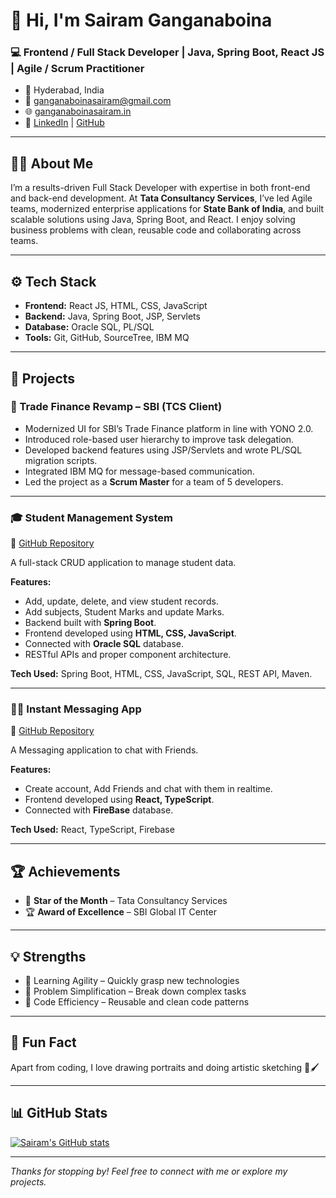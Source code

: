 # 👋 Hi, I'm Sairam Ganganaboina

### 💻 Frontend / Full Stack Developer | Java, Spring Boot, React JS | Agile / Scrum Practitioner

- 📍 Hyderabad, India  
- 📧 ganganaboinasairam@gmail.com  
- 🌐 [ganganaboinasairam.in](https://ganganaboinasairam.in)  
- 🔗 [LinkedIn](https://www.linkedin.com/in/ganganaboinasairam/) | [GitHub](https://github.com/ganganaboinasairam)

---

## 🧑‍💻 About Me

I’m a results-driven Full Stack Developer with expertise in both front-end and back-end development. At **Tata Consultancy Services**, I’ve led Agile teams, modernized enterprise applications for **State Bank of India**, and built scalable solutions using Java, Spring Boot, and React. I enjoy solving business problems with clean, reusable code and collaborating across teams.

---

## ⚙️ Tech Stack

- **Frontend:** React JS, HTML, CSS, JavaScript  
- **Backend:** Java, Spring Boot, JSP, Servlets  
- **Database:** Oracle SQL, PL/SQL  
- **Tools:** Git, GitHub, SourceTree, IBM MQ

---

## 📂 Projects

### 🔧 Trade Finance Revamp – SBI (TCS Client)
- Modernized UI for SBI’s Trade Finance platform in line with YONO 2.0.
- Introduced role-based user hierarchy to improve task delegation.
- Developed backend features using JSP/Servlets and wrote PL/SQL migration scripts.
- Integrated IBM MQ for message-based communication.
- Led the project as a **Scrum Master** for a team of 5 developers.

---

### 🎓 Student Management System  
📍 [GitHub Repository](https://github.com/ganganaboinasairam/student-management)

A full-stack CRUD application to manage student data.

**Features:**
- Add, update, delete, and view student records.
- Add subjects, Student Marks and update Marks.
- Backend built with **Spring Boot**.
- Frontend developed using **HTML, CSS, JavaScript**.
- Connected with **Oracle SQL** database.
- RESTful APIs and proper component architecture.
  
**Tech Used:** Spring Boot, HTML, CSS, JavaScript, SQL, REST API, Maven.

---

### 🧑‍💻 Instant Messaging App  
📍 [GitHub Repository](https://github.com/ganganaboinasairam/messaging-app-react)

A Messaging application to chat with Friends.

**Features:**
- Create account, Add Friends and chat with them in realtime.
- Frontend developed using **React, TypeScript**.
- Connected with **FireBase** database.
  
**Tech Used:** React, TypeScript, Firebase

---

## 🏆 Achievements

- 🏅 **Star of the Month** – Tata Consultancy Services  
- 🏆 **Award of Excellence** – SBI Global IT Center  

---

## 💡 Strengths

- 🚀 Learning Agility – Quickly grasp new technologies  
- 🧠 Problem Simplification – Break down complex tasks  
- 🔁 Code Efficiency – Reusable and clean code patterns  

---

## 🎨 Fun Fact

Apart from coding, I love drawing portraits and doing artistic sketching 🎨🖌️

---

## 📊 GitHub Stats

[![Sairam's GitHub stats](https://github-readme-stats.vercel.app/api?username=ganganaboinasairam&show_icons=true&theme=github_dark)](https://github.com/ganganaboinasairam)

---

_Thanks for stopping by! Feel free to connect with me or explore my projects._

